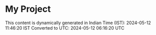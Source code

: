 # My Project

This content is dynamically generated in Indian Time (IST): 2024-05-12 11:46:20 IST
Converted to UTC: 2024-05-12 06:16:20 UTC
